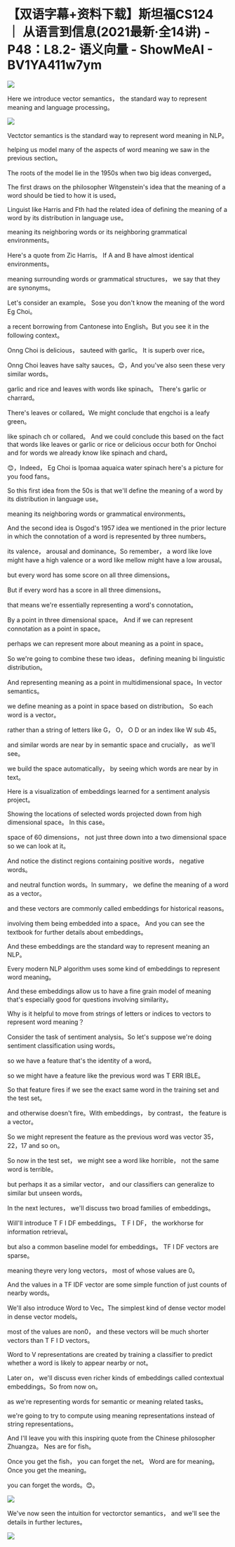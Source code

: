 # 【双语字幕+资料下载】斯坦福CS124 ｜ 从语言到信息(2021最新·全14讲) - P48：L8.2- 语义向量 - ShowMeAI - BV1YA411w7ym

![](img/fd9b27b7fd0e335f6c4d9644508a2751_0.png)

Here we introduce vector semantics， the standard way to represent meaning and language processing。



![](img/fd9b27b7fd0e335f6c4d9644508a2751_2.png)

Vectctor semantics is the standard way to represent word meaning in NLP。

 helping us model many of the aspects of word meaning we saw in the previous section。

 The roots of the model lie in the 1950s when two big ideas converged。

The first draws on the philosopher Witgenstein's idea that the meaning of a word should be tied to how it is used。

Linguist like Harris and Fth had the related idea of defining the meaning of a word by its distribution in language use。

 meaning its neighboring words or its neighboring grammatical environments。

 Here's a quote from Zic Harris。 If A and B have almost identical environments。

 meaning surrounding words or grammatical structures， we say that they are synonyms。

Let's consider an example。 Sose you don't know the meaning of the word Eg Choi。

 a recent borrowing from Cantonese into English。But you see it in the following context。

 Onng Choi is delicious， sauteed with garlic。 It is superb over rice。

 Onng Choi leaves have salty sauces。😊，And you've also seen these very similar words。

 garlic and rice and leaves with words like spinach。 There's garlic or charrard。

 There's leaves or collared。We might conclude that engchoi is a leafy green。

 like spinach ch or collared。 And we could conclude this based on the fact that words like leaves or garlic or rice or delicious occur both for Onchoi and for words we already know like spinach and chard。

😊，Indeed， Eg Choi is Ipomaa aquaica water spinach here's a picture for you food fans。

So this first idea from the 50s is that we'll define the meaning of a word by its distribution in language use。

 meaning its neighboring words or grammatical environments。

And the second idea is Osgod's 1957 idea we mentioned in the prior lecture in which the connotation of a word is represented by three numbers。

 its valence， arousal and dominance。So remember， a word like love might have a high valence or a word like mellow might have a low arousal。

 but every word has some score on all three dimensions。

But if every word has a score in all three dimensions。

 that means we're essentially representing a word's connotation。

By a point in three dimensional space。 And if we can represent connotation as a point in space。

 perhaps we can represent more about meaning as a point in space。

So we're going to combine these two ideas， defining meaning bi linguistic distribution。

And representing meaning as a point in multidimensional space。In vector semantics。

 we define meaning as a point in space based on distribution。 So each word is a vector。

 rather than a string of letters like G， O， O D or an index like W sub 45。

 and similar words are near by in semantic space and crucially， as we'll see。

 we build the space automatically， by seeing which words are near by in text。

Here is a visualization of embeddings learned for a sentiment analysis project。

Showing the locations of selected words projected down from high dimensional space。 In this case。

 space of 60 dimensions， not just three down into a two dimensional space so we can look at it。

And notice the distinct regions containing positive words， negative words。

 and neutral function words。In summary， we define the meaning of a word as a vector。

 and these vectors are commonly called embeddings for historical reasons。

 involving them being embedded into a space。 And you can see the textbook for further details about embeddings。

 And these embeddings are the standard way to represent meaning an NLP。

 Every modern NLP algorithm uses some kind of embeddings to represent word meaning。

And these embeddings allow us to have a fine grain model of meaning that's especially good for questions involving similarity。

Why is it helpful to move from strings of letters or indices to vectors to represent word meaning？

Consider the task of sentiment analysis。So let's suppose we're doing sentiment classification using words。

 so we have a feature that's the identity of a word。

 so we might have a feature like the previous word was T ERR IBLE。

So that feature fires if we see the exact same word in the training set and the test set。

 and otherwise doesn't fire。With embeddings， by contrast， the feature is a vector。

 So we might represent the feature as the previous word was vector 35，22，17 and so on。

 So now in the test set， we might see a word like horrible， not the same word is terrible。

 but perhaps it as a similar vector， and our classifiers can generalize to similar but unseen words。

In the next lectures， we'll discuss two broad families of embeddings。

Will'll introduce T F I DF embeddings。 T F I DF， the workhorse for information retrieval。

 but also a common baseline model for embeddings。 TF I DF vectors are sparse。

 meaning theyre very long vectors， most of whose values are 0。

And the values in a TF IDF vector are some simple function of just counts of nearby words。

We'll also introduce Word to Vec。The simplest kind of dense vector model in dense vector models。

 most of the values are non0， and these vectors will be much shorter vectors than T F I D vectors。

 Word to V representations are created by training a classifier to predict whether a word is likely to appear nearby or not。

Later on， we'll discuss even richer kinds of embeddings called contextual embeddings。So from now on。

 as we're representing words for semantic or meaning related tasks。

 we're going to try to compute using meaning representations instead of string representations。

And I'll leave you with this inspiring quote from the Chinese philosopher Zhuangza。 Nes are for fish。

 Once you get the fish， you can forget the net。 Word are for meaning。 Once you get the meaning。

 you can forget the words。😊。

![](img/fd9b27b7fd0e335f6c4d9644508a2751_4.png)

We've now seen the intuition for vectorctor semantics， and we'll see the details in further lectures。



![](img/fd9b27b7fd0e335f6c4d9644508a2751_6.png)